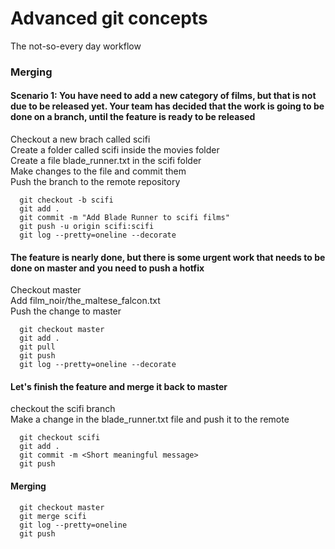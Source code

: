 # Advanced git concepts

The not-so-every day workflow

### Merging
#### Scenario 1: You have need to add a new category of films, but that is not due to be released yet. Your team has decided that the work is going to be done on a branch, until the feature is ready to be released

Checkout a new brach called scifi  
Create a folder called scifi inside the movies folder  
Create a file blade_runner.txt in the scifi folder  
Make changes to the file and commit them  
Push the branch to the remote repository  

```console
  git checkout -b scifi
  git add .
  git commit -m "Add Blade Runner to scifi films"
  git push -u origin scifi:scifi
  git log --pretty=oneline --decorate
```

#### The feature is nearly done, but there is some urgent work that needs to be done on master and you need to push a hotfix

Checkout master  
Add film_noir/the_maltese_falcon.txt  
Push the change to master  

```console
  git checkout master
  git add .
  git pull
  git push
  git log --pretty=oneline --decorate
```

#### Let's finish the feature and merge it back to master

checkout the scifi branch  
Make a change in the blade_runner.txt file and push it to the remote  

```console
  git checkout scifi
  git add .
  git commit -m <Short meaningful message>
  git push
```

#### Merging

```console
  git checkout master
  git merge scifi
  git log --pretty=oneline
  git push
```
